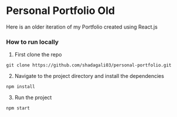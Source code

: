 # Personal Portfolio Old
Here is an older iteration of my Portfolio created using React.js

### How to run locally
1. First clone the repo <br>
```
git clone https://github.com/shadagali03/personal-portfolio.git
```
2. Navigate to the project directory and install the dependencies <br>
```
npm install
``` 
3. Run the project
```
npm start
```
